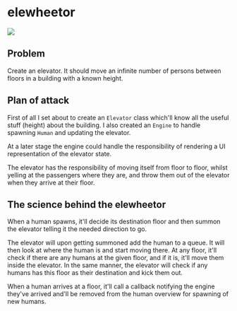 # elewheetor

![](https://media.giphy.com/media/P8XjmO1TTX3Nu/giphy.gif)

## Problem

Create an elevator. It should move an infinite number of persons between floors in a building with a known height.

## Plan of attack

First of all I set about to create an `Elevator` class which'll know all the useful stuff (height) about the building. I also created an `Engine` to handle spawning `Human` and updating the elevator.

At a later stage the engine could handle the responsibility of rendering a UI representation of the elevator state.

The elevator has the responsibility of moving itself from floor to floor, whilst yelling at the passengers where they are, and throw them out of the elevator when they arrive at their floor.

## The science behind the elewheetor

When a human spawns, it'll decide its destination floor and then summon the elevator telling it the needed direction to go.

The elevator will upon getting summoned add the human to a queue. It will then look at where the human is and start moving there. At any floor, it'll check if there are any humans at the given floor, and if it is, it'll move them inside the elevator. In the same manner, the elevator will check if any humans has this floor as their destination and kick them out.

When a human arrives at a floor, it'll call a callback notifying the engine they've arrived and'll be removed from the human overview for spawning of new humans.
